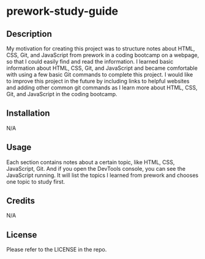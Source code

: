 # prework-study-guide

## Description

My motivation for creating this project was to structure notes about HTML, CSS, Git, and JavaScript from prework in a coding bootcamp on a webpage, so that I could easily find and read the information. I learned basic information about HTML, CSS, Git, and JavaScript and became comfortable with using a few basic Git commands to complete this project. I would like to improve this project in the future by including links to helpful websites and adding other common git commands as I learn more about HTML, CSS, Git, and JavaScript in the coding bootcamp.

## Installation

N/A

## Usage

Each section contains notes about a certain topic, like HTML, CSS, JavaScript, Git. And if you open the DevTools console, you can see the JavaScript running. It will list the topics I learned from prework and chooses one topic to study first.

## Credits

N/A

## License

Please refer to the LICENSE in the repo.
